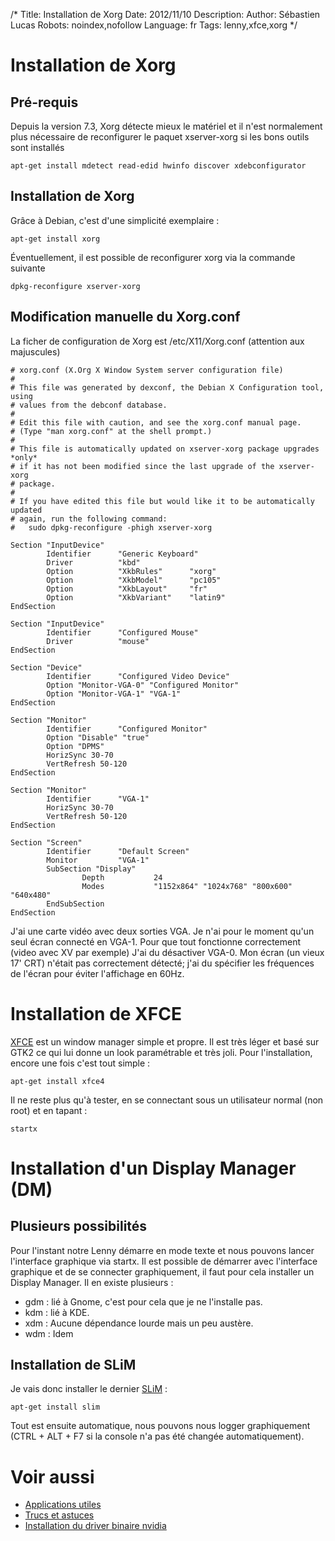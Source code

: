 /*
Title: Installation de Xorg
Date: 2012/11/10
Description: 
Author: Sébastien Lucas
Robots: noindex,nofollow
Language: fr
Tags: lenny,xfce,xorg
*/
# Installation de Xorg

## Pré-requis
Depuis la version 7.3, Xorg détecte mieux le matériel et il n'est normalement plus nécessaire de reconfigurer le paquet xserver-xorg si les bons outils sont installés

```
apt-get install mdetect read-edid hwinfo discover xdebconfigurator
```

## Installation de Xorg

Grâce à Debian, c'est d'une simplicité exemplaire :

```
apt-get install xorg
```

Éventuellement, il est possible de reconfigurer xorg via la commande suivante

```
dpkg-reconfigure xserver-xorg
```

## Modification manuelle du Xorg.conf

La ficher de configuration de Xorg est /etc/X11/Xorg.conf (attention aux majuscules)

```
# xorg.conf (X.Org X Window System server configuration file)
#
# This file was generated by dexconf, the Debian X Configuration tool, using
# values from the debconf database.
#
# Edit this file with caution, and see the xorg.conf manual page.
# (Type "man xorg.conf" at the shell prompt.)
#
# This file is automatically updated on xserver-xorg package upgrades *only*
# if it has not been modified since the last upgrade of the xserver-xorg
# package.
#
# If you have edited this file but would like it to be automatically updated
# again, run the following command:
#   sudo dpkg-reconfigure -phigh xserver-xorg

Section "InputDevice"
        Identifier      "Generic Keyboard"
        Driver          "kbd"
        Option          "XkbRules"      "xorg"
        Option          "XkbModel"      "pc105"
        Option          "XkbLayout"     "fr"
        Option          "XkbVariant"    "latin9"
EndSection

Section "InputDevice"
        Identifier      "Configured Mouse"
        Driver          "mouse"
EndSection

Section "Device"
        Identifier      "Configured Video Device"
        Option "Monitor-VGA-0" "Configured Monitor"
        Option "Monitor-VGA-1" "VGA-1"
EndSection

Section "Monitor"
        Identifier      "Configured Monitor"
        Option "Disable" "true"
        Option "DPMS"
        HorizSync 30-70
        VertRefresh 50-120
EndSection

Section "Monitor"
        Identifier      "VGA-1"
        HorizSync 30-70
        VertRefresh 50-120
EndSection

Section "Screen"
        Identifier      "Default Screen"
        Monitor         "VGA-1"
        SubSection "Display"
                Depth           24
                Modes           "1152x864" "1024x768" "800x600" "640x480"
        EndSubSection
EndSection
```

J'ai une carte vidéo avec deux sorties VGA. Je n'ai pour le moment qu'un seul écran connecté en VGA-1. Pour que tout fonctionne correctement (video avec XV par exemple) J'ai du désactiver VGA-0. Mon écran (un vieux 17' CRT) n'était pas correctement détecté; j'ai du spécifier les fréquences de l'écran pour éviter l'affichage en 60Hz.

# Installation de XFCE

[XFCE](http://www.xfce.org) est un window manager simple et propre. Il est très léger et basé sur GTK2 ce qui lui donne un look paramétrable et très joli.
Pour l'installation, encore une fois c'est tout simple :

```
apt-get install xfce4
```

Il ne reste plus qu'à tester, en se connectant sous un utilisateur normal (non root) et en tapant :

```
startx
```

# Installation d'un Display Manager (DM)

## Plusieurs possibilités
Pour l'instant notre Lenny démarre en mode texte et nous pouvons lancer l'interface graphique via startx. Il est possible de démarrer avec l'interface graphique et de se connecter graphiquement, il faut pour cela installer un Display Manager. Il en existe plusieurs :

*	gdm : lié à Gnome, c'est pour cela que je ne l'installe pas.
*	kdm : lié à KDE.
*	xdm : Aucune dépendance lourde mais un peu austère.
*	wdm : Idem

## Installation de SLiM

Je vais donc installer le dernier [SLiM](http://slim.berlios.de/) : 

```
apt-get install slim
```

Tout est ensuite automatique, nous pouvons nous logger graphiquement (CTRL + ALT + F7 si la console n'a pas été changée automatiquement).

# Voir aussi

*	[Applications utiles](/fr/debian/xfce-applications)
*	[Trucs et astuces](/fr/debian/tips)
*	[Installation du driver binaire nvidia](/fr/debian/nvidia)

